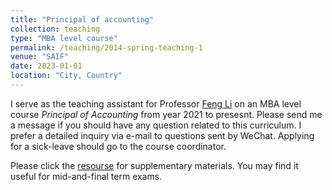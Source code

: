 ```yaml
---
title: "Principal of accounting"
collection: teaching
type: "MBA level course"
permalink: /teaching/2014-spring-teaching-1
venue: "SAIF"
date: 2023-01-01
location: "City, Country"
---
```


I serve as the teaching assistant for Professor [Feng Li](https://en.saif.sjtu.edu.cn/faculty-research/li-feng) on an MBA level course _Principal of Accounting_ from year 2021 to presesnt. Please send me a message if you should have any question related to this curriculum. I prefer a detailed inquiry via e-mail to questions sent by WeChat. Applying for a sick-leave should go to the course coordinator. 

<!--Heading 1
======-->

Please click the [resourse](https://github.com/thegreenflamingo/academicpages.github.io/blob/master/_teaching/PA%20tutorial.pdf) for supplementary materials. You may find it useful for mid-and-final term exams. 
